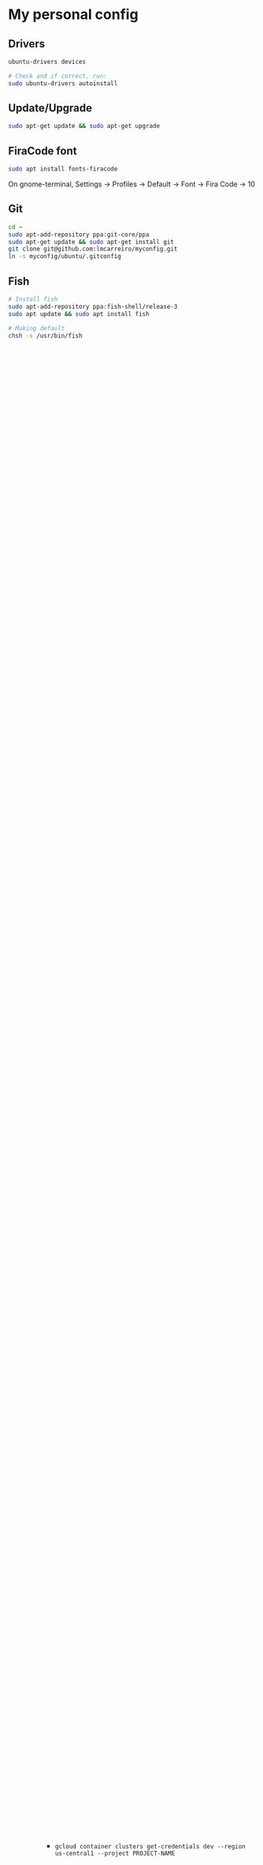# My personal config

## Drivers

```bash
ubuntu-drivers devices 

# Check and if correct, run:
sudo ubuntu-drivers autoinstall 
```

## Update/Upgrade 

```bash
sudo apt-get update && sudo apt-get upgrade 
```

## FiraCode font

```bash
sudo apt install fonts-firacode
```

On gnome-terminal, Settings -> Profiles -> Default -> Font -> Fira Code -> 10

## Git

```bash
cd ~
sudo apt-add-repository ppa:git-core/ppa
sudo apt-get update && sudo apt-get install git
git clone git@github.com:lmcarreiro/myconfig.git
ln -s myconfig/ubuntu/.gitconfig
```

## Fish

```bash
# Install fish
sudo apt-add-repository ppa:fish-shell/release-3
sudo apt update && sudo apt install fish

# Making default
chsh -s /usr/bin/fish

# Install starship
curl -sS https://starship.rs/install.sh | sh

# Oh-My-Fish
curl https://raw.githubusercontent.com/oh-my-fish/oh-my-fish/master/bin/install | fish

# Link config
rm ./.config/fish/config.fish
rm -r ./.config/fish/functions/
ln -s ~/myconfig/ubuntu/fish/config.fish ./.config/fish/
ln -s ~/myconfig/ubuntu/fish/functions/ ./.config/fish/
```

## Other setup

```bash
# Avoid "System limit for number of file watchers reached" errors
echo fs.inotify.max_user_watches=524288 | sudo tee -a /etc/sysctl.conf && sudo sysctl -p

```

- Create .ssh/ directory

### Settings

- Switch theme to dark + blue

## VSCode

```bash
# Remove conflictng gnome shortcuts
gsettings set org.gnome.desktop.wm.keybindings move-to-workspace-up "['<Super><Shift><Alt>Up']"
gsettings set org.gnome.desktop.wm.keybindings move-to-workspace-down "['<Super><Shift><Alt>Down']"
gsettings set org.gnome.desktop.wm.keybindings move-to-workspace-left "['<Super><Shift>Page_Up', '<Super><Shift><Alt>Left']"
gsettings set org.gnome.desktop.wm.keybindings move-to-workspace-right "['<Super><Shift>Page_Down', '<Super><Shift><Alt>Right']"
gsettings set org.gnome.desktop.wm.keybindings switch-to-workspace-up "['<Super><Alt>Up']"
gsettings set org.gnome.desktop.wm.keybindings switch-to-workspace-down "['<Super><Alt>Down']"
gsettings set org.gnome.desktop.wm.keybindings switch-to-workspace-left "['<Super>Page_Up', '<Super><Alt>Left']"
gsettings set org.gnome.desktop.wm.keybindings switch-to-workspace-right "['<Super>Page_Down', '<Super><Alt>Right']"

# Link vscode config files
cd ~
rm ./.config/Code/User/settings.json && ln -s ~/myconfig/ubuntu/vscode/settings.json ./.config/Code/User/
rm ./.config/Code/User/keybindings.json && ln -s ~/myconfig/ubuntu/vscode/keybindings.json ./.config/Code/User/
```

## Apps

- Install basic apps:
  - Dependencies
    - `sudo apt install jq ca-certificates curl gnupg lsb-release apt-transport-https vim`
    - `sudo apt install fuse libfuse2` # for nosql booster
    - `sudo apt install wireguard` # for development / kubectl
    - `sudo snap install kubectl --classic`
  - Main apps 
    - 1Password: https://1password.com/downloads/linux/
      - `curl -sS https://downloads.1password.com/linux/keys/1password.asc | sudo gpg --dearmor --output /usr/share/keyrings/1password-archive-keyring.gpg`
      - `echo 'deb [arch=amd64 signed-by=/usr/share/keyrings/1password-archive-keyring.gpg] https://downloads.1password.com/linux/debian/amd64 stable main' | sudo tee /etc/apt/sources.list.d/1password.list`
      - `sudo mkdir -p /etc/debsig/policies/AC2D62742012EA22/`
      - `curl -sS https://downloads.1password.com/linux/debian/debsig/1password.pol | sudo tee /etc/debsig/policies/AC2D62742012EA22/1password.pol`
      - `sudo mkdir -p /usr/share/debsig/keyrings/AC2D62742012EA22`
      - `curl -sS https://downloads.1password.com/linux/keys/1password.asc | sudo gpg --dearmor --output /usr/share/debsig/keyrings/AC2D62742012EA22/debsig.gpg`
      - `sudo apt update && sudo apt install 1password`
    - Brave
      - Install steps: https://brave.com/linux/
        - `sudo apt install apt-transport-https curl`
        - `sudo curl -fsSLo /usr/share/keyrings/brave-browser-archive-keyring.gpg https://brave-browser-apt-release.s3.brave.com/brave-browser-archive-keyring.gpg`
        - `echo "deb [signed-by=/usr/share/keyrings/brave-browser-archive-keyring.gpg arch=amd64] https://brave-browser-apt-release.s3.brave.com/ stable main"|sudo tee /etc/apt/sources.list.d/brave-browser-release.list`
        - `sudo apt update && sudo apt install brave-browser`
      - Enable brave sync
      - Create profiles (personal + work)
    - VSCode
      - Install Steps
        - Download deb file
        - `sudo apt install <deb file>`
      - Extensions:
        - GitHub Pull Requests and Issues
        - Git Graph
        - GitLens
        - Prettier
        - ESLint
        - Smart Column Indenter
        - Docker
        - Better TOML
        - EJS Language support
    - Slack
      - Download .deb and run `sudo apt install <deb file>`
    - CopyQ
      - `sudo add-apt-repository ppa:hluk/copyq`
      - `sudo apt update && sudo apt install copyq`
      - Open setting and set auto-start and shortcuts
        - Ctrl+Super+V -> Show main window under mouse cursor
        - Ctrl+Super+Shift+V -> Paste and copy next
      - TODO: how to save copy/paste history to restore in another system?
    - Docker
      - https://docs.docker.com/engine/install/ubuntu/#install-using-the-repository
      - https://docs.docker.com/engine/install/linux-postinstall/
      - Install
        - `sudo apt-get update && sudo apt-get install ca-certificates curl gnupg lsb-release`
        - `sudo mkdir -p /etc/apt/keyrings`
        - `curl -fsSL https://download.docker.com/linux/ubuntu/gpg | sudo gpg --dearmor -o /etc/apt/keyrings/docker.gpg`
        - `echo "deb [arch=$(dpkg --print-architecture) signed-by=/etc/apt/keyrings/docker.gpg] https://download.docker.com/linux/ubuntu $(lsb_release -cs) stable" | sudo tee /etc/apt/sources.list.d/docker.list > /dev/null`
        - `sudo apt-get update`
        - `sudo apt-get install docker-ce docker-ce-cli containerd.io docker-compose-plugin`
      - Post-install:
        - `sudo groupadd docker`
        - `sudo usermod -aG docker $USER`
      - docker-compose
        - `sudo curl -SL https://github.com/docker/compose/releases/download/v2.8.0/docker-compose-linux-x86_64 -o /usr/local/bin/docker-compose`
        - `sudo chmod +x /usr/local/bin/docker-compose`
    - nvm
      - `curl -o- https://raw.githubusercontent.com/nvm-sh/nvm/v0.38.0/install.sh | bash`
      - Check instruction to copy commands to `.bashrc`
      - Fish integration:
        - `omf install https://github.com/fabioantunes/fish-nvm`
        - `omf install https://github.com/edc/bass`
    - ngrok
      - `curl -s https://ngrok-agent.s3.amazonaws.com/ngrok.asc | sudo tee /etc/apt/trusted.gpg.d/ngrok.asc >/dev/null && echo "deb https://ngrok-agent.s3.amazonaws.com buster main" | sudo tee /etc/apt/sources.list.d/ngrok.list && sudo apt update && sudo apt install ngrok`
    - NATS cli: download deb from https://github.com/nats-io/natscli/releases
      - Create context: `nats context save --server="nats.example.com" --creds=/absolute/path/to/creds.txt name`
    - HubStaff
    - B2 cli
      - `sudo curl -L https://github.com/Backblaze/B2_Command_Line_Tool/releases/latest/download/b2-linux --output /usr/local/bin/b2`
      - `sudo chmod +x /usr/local/bin/b2`
    - B2/S3 file explorer
      - ExpanDrive?
    - FlameShot
      - `sudo apt install flameshot`
      - Setup prt scr shortcut to call `flameshot gui`
      - TODO: What about videos?
    - NoSqlBooster
      - TODO: add command to install it to `/home/leonardo/app/nosqlbooster4mongo-7.1.2.AppImage`
      - `sudo apt install fuse libfuse2`
      - `ln -s ~/myconfig/ubuntu/dotLSApps/NoSqlBooster.desktop ~/.local/share/applications/`
    - GCloud cli: https://cloud.google.com/sdk/docs/install#deb
      - `echo "deb [signed-by=/usr/share/keyrings/cloud.google.gpg] https://packages.cloud.google.com/apt cloud-sdk main" | sudo tee -a /etc/apt/sources.list.d/google-cloud-sdk.list`
      - `curl https://packages.cloud.google.com/apt/doc/apt-key.gpg | sudo tee /usr/share/keyrings/cloud.google.gpg`
      - `sudo apt-get update && sudo apt-get install google-cloud-cli`
      - `gcloud init`
      - `gcloud auth configure-docker`
      - `sudo apt-get install google-cloud-sdk-gke-gcloud-auth-plugin`
      - `gcloud container clusters get-credentials dev --region us-central1 --project PROJECT-NAME`
